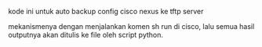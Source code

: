 kode ini untuk auto backup config cisco nexus ke tftp server

mekanismenya dengan menjalankan komen sh run di cisco, lalu semua hasil outputnya akan ditulis ke file oleh script python.
